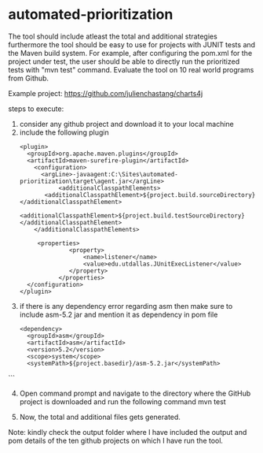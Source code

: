# automated-prioritization

The tool should include atleast the total and additional strategies
furthermore the tool should be easy to use for projects with JUNIT tests
and the Maven build system. For example, after configuring the pom.xml
for the project under test, the user should be able to directly run the
prioritized tests with "mvn test" command. Evaluate the tool on 10 real world
programs from Github.

Example project: https://github.com/julienchastang/charts4j

steps to execute:
1. consider any github project and download it to your local machine
2. include the following plugin
      ```
	<plugin>
        <groupId>org.apache.maven.plugins</groupId>
        <artifactId>maven-surefire-plugin</artifactId>
          <configuration>
          	<argLine>-javaagent:C:\Sites\automated-prioritization\target\agent.jar</argLine> 
			     <additionalClasspathElements>
             <additionalClasspathElement>${project.build.sourceDirectory}</additionalClasspathElement>
             <additionalClasspathElement>${project.build.testSourceDirectory}</additionalClasspathElement>
          </additionalClasspathElements>

           <properties>
			     	<property>
			     		<name>listener</name>
			     		<value>edu.utdallas.JUnitExecListener</value>
			     	</property>
			     </properties>  
        </configuration>
      </plugin>
      ```
3. if there is any dependency error regarding asm then make sure to include asm-5.2 jar and mention it as dependency in pom file
    ```	
    <dependency>
      <groupId>asm</groupId>
      <artifactId>asm</artifactId>
      <version>5.2</version>
      <scope>system</scope>
      <systemPath>${project.basedir}/asm-5.2.jar</systemPath>
  </dependency>
  ```
  
4. Open command prompt and navigate to the directory where the GitHub project is downloaded and run the following command
	mvn test

5. Now, the total and additional files gets generated.

Note: kindly check the output folder where I have included the output and pom details of the ten github projects on which I have run the tool.

